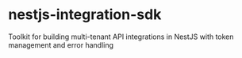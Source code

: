 # nestjs-integration-sdk
Toolkit for building multi-tenant API integrations in NestJS with token management and error handling
